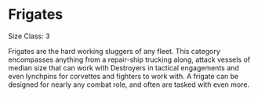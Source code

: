 ---
---

# Frigates

Size Class: 3

Frigates are the hard working sluggers of any fleet. This category encompasses anything from a repair-ship trucking along, attack vessels of median size that can work with Destroyers in tactical engagements and even lynchpins for corvettes and fighters to work with. A frigate can be designed for nearly any combat role, and often are tasked with even more.